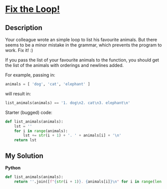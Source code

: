 # [Fix the Loop!](https://www.codewars.com/kata/55ca43fb05c5f2f97f0000fd)

## Description

Your colleague wrote an simple loop to list his favourite animals. But there seems to be a minor mistake in the grammar, which prevents the program to work. Fix it! :)

If you pass the list of your favourite animals to the function, you should get the list of the animals with orderings and newlines added.

For example, passing in:

```py
animals = [ 'dog', 'cat', 'elephant' ]
```

will result in:

```py
list_animals(animals) == '1. dog\n2. cat\n3. elephant\n'
```

Starter (bugged) code:

```py
def list_animals(animals):
    lst = ''
    for i in range(animals):
        lst += str(i + 1) + '. ' + animals[i] + '\n'
    return lst
```

## My Solution

**Python**

```py
def list_animals(animals):
    return ''.join([f"{str(i + 1)}. {animals[i]}\n" for i in range(len(animals))])
```
